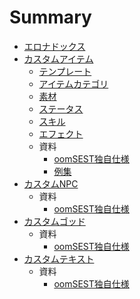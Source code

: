 # Summary
* [エロナドックス](README.md)
* [カスタムアイテム](pages/カスタムアイテム/index.md)
    * [テンプレート](pages/カスタムアイテム/テンプレート.md)
    * [アイテムカテゴリ](pages/カスタムアイテム/アイテムカテゴリ.md)
    * [素材](pages/カスタムアイテム/素材.md)
    * [ステータス](pages/カスタムアイテム/ステータス.md)
    * [スキル](pages/カスタムアイテム/スキル.md)
    * [エフェクト](pages/カスタムアイテム/エフェクト.md)
    * 資料
        * [oomSEST独自仕様](pages/カスタムアイテム/資料/oomSEST独自仕様.md)
        * [例集](pages/カスタムアイテム/資料/例集.md)
* [カスタムNPC](pages/カスタムNPC/index.md)
    * 資料
        * [oomSEST独自仕様](pages/カスタムNPC/資料/oomSEST独自仕様.md)
* [カスタムゴッド](pages/カスタムゴッド/index.md)
    * 資料
        * [oomSEST独自仕様](pages/カスタムゴッド/資料/oomSEST独自仕様.md)
* [カスタムテキスト](pages/カスタムテキスト/index.md)
    * 資料
        * [oomSEST独自仕様](pages/カスタムテキスト/資料/oomSEST独自仕様.md)
